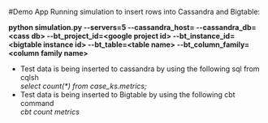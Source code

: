 #Demo App
Running simulation to insert rows into Cassandra and Bigtable:

**python simulation.py --servers=5 --cassandra_host=<host ip> 
  --cassandra_db=\<cass db\> 
  --bt_project_id=\<google project id\> 
  --bt_instance_id=\<bigtable instance id\> 
  --bt_table=\<table name\> 
  --bt_column_family=\<column family name\>**
- Test data is being inserted to cassandra by using the following sql from cqlsh
    <br><i>select count(*) from case_ks.metrics;</i>
- Test data is being inserted to Bigtable by using the following cbt command
    <br><i>cbt count metrics</i>
